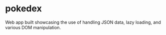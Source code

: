 # pokedex
Web app built showcasing the use of handling JSON data, lazy loading, and various DOM manipulation.
